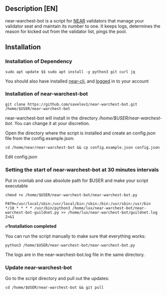## Description [EN]

near-warchest-bot is a script for [NEAR](https://near.org/) validators that manage your validator seat and maintain its number to one. It keeps logs, determines the reason for kicked out from the validator list, pings the pool.

## Installation

### Installation of Dependency

```
sudo apt update $$ sudo apt install -y python3 git curl jq
```

You should also have installed [near-cli](https://github.com/near/near-cli), and [logged](https://github.com/nearprotocol/stakewars/blob/master/challenges/challenge001.md#1connect-near-cli-to-your-betanet-wallet) in to your account 

### Installation of near-warchest-bot

```
git clone https://github.com/savelev1/near-warchest-bot.git /home/$USER/near-warchest-bot
```

near-warchest-bot will install in the directory */home/$USER/near-warchest-bot*. You can change it at your discretion.

Open the directory where the script is installed and create an config.json file from the config.example.json:

```
cd /home/near/near-warchest-bot && cp config.example.json config.json
```

Edit config.json

### Setting the start of near-warchest-bot at 30 minutes intervals

Put in crontab and use absolute path for $USER and make your script executable
```
chmod +x /home/$USER/near-warchest-bot/near-warchest-bot.py
```

```
PATH=/usr/local/sbin:/usr/local/bin:/sbin:/bin:/usr/sbin:/usr/bin
*/10 * * * * /usr/bin/python3 /home/lux/near-warchest-bot/near-warchest-bot-guildnet.py >> /home/lux/near-warchest-bot/guildnet.log 2>&1
```

**✅Installation completed**

You can run the script manually to make sure that everything works:

```
python3 /home/$USER/near-warchest-bot/near-warchest-bot.py
```

The logs are in the near-warchest-bot.log file in the same directory.

### Update near-warchest-bot

Go to the script directory and pull out the updates:

```
cd /home/$USER/near-warchest-bot && git pull
```
